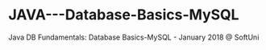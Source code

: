 # JAVA---Database-Basics-MySQL
Java DB Fundamentals: Database Basics-MySQL - January 2018 @ SoftUni
